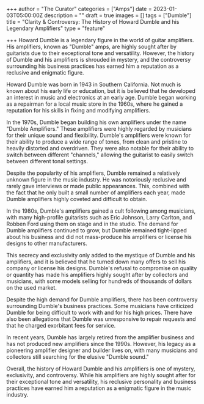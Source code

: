 +++
author = "The Curator"
categories = ["Amps"]
date = 2023-01-03T05:00:00Z
description = ""
draft = true
images = []
tags = ["Dumble"]
title = "Clarity & Controversy: The History of Howard Dumble and his Legendary Amplifiers"
type = "feature"

+++
Howard Dumble is a legendary figure in the world of guitar amplifiers. His amplifiers, known as "Dumble" amps, are highly sought after by guitarists due to their exceptional tone and versatility. However, the history of Dumble and his amplifiers is shrouded in mystery, and the controversy surrounding his business practices has earned him a reputation as a reclusive and enigmatic figure.

Howard Dumble was born in 1943 in Southern California. Not much is known about his early life or education, but it is believed that he developed an interest in music and electronics at an early age. Dumble began working as a repairman for a local music store in the 1960s, where he gained a reputation for his skills in fixing and modifying amplifiers.

In the 1970s, Dumble began building his own amplifiers under the name "Dumble Amplifiers." These amplifiers were highly regarded by musicians for their unique sound and flexibility. Dumble's amplifiers were known for their ability to produce a wide range of tones, from clean and pristine to heavily distorted and overdriven. They were also notable for their ability to switch between different "channels," allowing the guitarist to easily switch between different tonal settings.

Despite the popularity of his amplifiers, Dumble remained a relatively unknown figure in the music industry. He was notoriously reclusive and rarely gave interviews or made public appearances. This, combined with the fact that he only built a small number of amplifiers each year, made Dumble amplifiers highly coveted and difficult to obtain.

In the 1980s, Dumble's amplifiers gained a cult following among musicians, with many high-profile guitarists such as Eric Johnson, Larry Carlton, and Robben Ford using them on stage and in the studio. The demand for Dumble amplifiers continued to grow, but Dumble remained tight-lipped about his business and did not mass-produce his amplifiers or license his designs to other manufacturers.

This secrecy and exclusivity only added to the mystique of Dumble and his amplifiers, and it is believed that he turned down many offers to sell his company or license his designs. Dumble's refusal to compromise on quality or quantity has made his amplifiers highly sought after by collectors and musicians, with some models selling for hundreds of thousands of dollars on the used market.

Despite the high demand for Dumble amplifiers, there has been controversy surrounding Dumble's business practices. Some musicians have criticized Dumble for being difficult to work with and for his high prices. There have also been allegations that Dumble was unresponsive to repair requests and that he charged exorbitant fees for service.

In recent years, Dumble has largely retired from the amplifier business and has not produced new amplifiers since the 1990s. However, his legacy as a pioneering amplifier designer and builder lives on, with many musicians and collectors still searching for the elusive "Dumble sound."

Overall, the history of Howard Dumble and his amplifiers is one of mystery, exclusivity, and controversy. While his amplifiers are highly sought after for their exceptional tone and versatility, his reclusive personality and business practices have earned him a reputation as a enigmatic figure in the music industry.